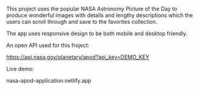This project uses the popular NASA Astronomy Picture of the Day to produce wonderful images with details and lengthy descriptions which the users can scroll through and save to the favorites collection.

The app uses responsive design to be both mobile and desktop friendly. 

An open API used for this froject: 

https://api.nasa.gov/planetary/apod?api_key=DEMO_KEY

Live demo: 

nasa-apod-application.netlify.app
